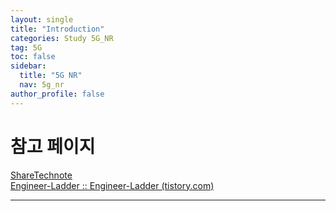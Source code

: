 ```yaml
---
layout: single
title: "Introduction"
categories: Study 5G_NR
tag: 5G
toc: false
sidebar:
  title: "5G NR"
  nav: 5g_nr
author_profile: false
---
```


# 참고 페이지
[ShareTechnote](https://www.sharetechnote.com/Home.html)<br>
[Engineer-Ladder :: Engineer-Ladder (tistory.com)](https://engineering-ladder.tistory.com/)

---